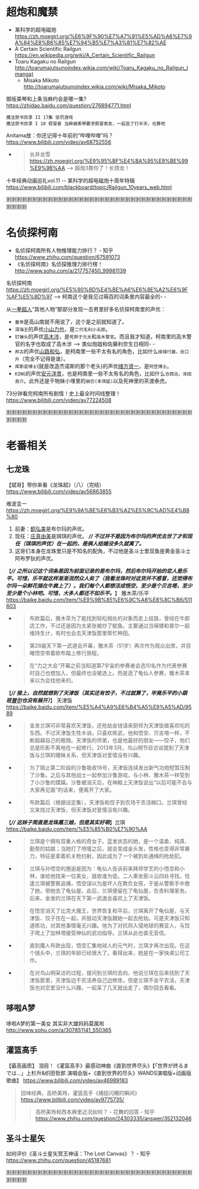
# 超炮和魔禁

- 某科学的超电磁炮 https://zh.moegirl.org/%E6%9F%90%E7%A7%91%E5%AD%A6%E7%9A%84%E8%B6%85%E7%94%B5%E7%A3%81%E7%82%AE
- A Certain Scientific Railgun https://en.wikipedia.org/wiki/A_Certain_Scientific_Railgun
- Toaru Kagaku no Railgun http://toarumajutsunoindex.wikia.com/wiki/Toaru_Kagaku_no_Railgun_(manga)
  * Misaka Mikoto http://toarumajutsunoindex.wikia.com/wiki/Misaka_Mikoto

御坂美琴和上条当麻约会是哪一集? https://zhidao.baidu.com/question/276894771.html
```
魔法禁书目录 II 17集 惩罚游戏
魔法禁书目录 I 18 假冒者 当麻被美琴要求假冒男友，一起逛了打半天，也算吧
```

Anitama放：你还记得十年前的“哔哩哔哩”吗？ https://www.bilibili.com/video/av68752556
- > 长井龙雪 https://zh.moegirl.org/%E9%95%BF%E4%BA%95%E9%BE%99%E9%9B%AA  -->  超炮3靠你了！长颈龙！

十年经典动画巡礼vol.11 -- 某科学的超电磁炮十周年特辑 https://www.bilibili.com/blackboard/topic/Railgun_10years_web.html

:u5272::u5272::u5272::u5272::u5272::u5272::u5272::u5272::u5272::u5272::u5272::u5272::u5272::u5272::u5272::u5272::u5272::u5272::u5272::u5272::u5272::u5272::u5272::u5272::u5272::u5272::u5272::u5272::u5272::u5272::u5272::u5272::u5272::u5272::u5272::u5272::u5272::u5272::u5272::u5272:

# 名侦探柯南

- 名侦探柯南所有人物推理能力排行？ - 知乎 https://www.zhihu.com/question/67591073
- 《名侦探柯南》名侦探推理力排行榜！ http://www.sohu.com/a/217757450_99981139

名侦探柯南 https://zh.moegirl.org/%E5%90%8D%E4%BE%A6%E6%8E%A2%E6%9F%AF%E5%8D%97  -->  柯南这个是我见过萌百的词条里内容最全的- -

从[一拳超人](https://zh.moegirl.org/%E4%B8%80%E6%8B%B3%E8%B6%85%E4%BA%BA)“其他人物”那部分发现一击男里好多名侦探柯南里的声优：
- `童帝`是高山南就不用说了，这个是之前就知道了。
- `深海王`的声优[小山力也](https://zh.moegirl.org/%E5%B0%8F%E5%B1%B1%E5%8A%9B%E4%B9%9F)，是`二代毛利小五郎`。
- `钉锤头`的声优[高木涉](https://zh.moegirl.org/%E9%AB%98%E6%9C%A8%E6%B6%89)，是`死胖子元太`和`高木警官`。而且我才知道，柯南里的高木警官的名字也取成了高木涉 --> 类似炮姐和佐藤利奈生日相同- -
- `邦古`的声优[山路和弘](https://zh.moegirl.org/山路和弘)，是柯南里一些不太有名的角色，比如什么`绫城行雄，谷口升`（完全不记得是谁）。
- `库斯诺博士`(就是改造杰诺斯的那个老头)的声优[绪方贤一](https://zh.moegirl.org/绪方贤一)，是`阿笠博士`。
- `KING`的声优[安元洋贵](https://zh.moegirl.org/%E5%AE%89%E5%85%83%E6%B4%8B%E8%B4%B5)，也是柯南里一些不太有名的角色，比如什么`仓西治，泽田良介`。此外还是干物妹小埋里的`崩巴(本场猛)`以及死神里的茶渡泰虎。

73分钟看完柯南所有剧情！史上最全时间线整理！ https://www.bilibili.com/video/av77224508

:u5272::u5272::u5272::u5272::u5272::u5272::u5272::u5272::u5272::u5272::u5272::u5272::u5272::u5272::u5272::u5272::u5272::u5272::u5272::u5272::u5272::u5272::u5272::u5272::u5272::u5272::u5272::u5272::u5272::u5272::u5272::u5272::u5272::u5272::u5272::u5272::u5272::u5272::u5272::u5272:

# 老番相关

## 七龙珠

【斌哥】带你来看《龙珠超》（八）（完结） https://www.bilibili.com/video/av56863855

难波圭一 https://zh.moegirl.org/%E9%9A%BE%E6%B3%A2%E5%9C%AD%E4%B8%80
1. 前妻：[鹤弘美](https://zh.moegirl.org/鹤弘美)是布尔玛的声优。
2. 现任：[庄真由美](https://zh.moegirl.org/%E5%BA%84%E7%9C%9F%E7%94%B1%E7%BE%8E)是琪琪的声优。 ***// 不过并不是因为布尔玛的声优去世了才和现任（琪琪的声优）在一起的，是俩人结婚没多久就离了。***
3. 这哥们本身在龙珠里只是不知名的配角，不过他是圣斗士里双鱼座黄金圣斗士阿布罗狄的声优。

【***// 之所以记这个词条是因为前面记录的是布尔玛，然后布尔玛开始的恋人是乐平。可惜，乐平就这样渐渐泯然众人矣了（我看龙珠时对这货并不感冒，还觉得布尔玛一朵鲜花插在牛粪上了）。我们每个人都想活成悟空，至少是个贝吉塔，至少至少是个小林吧。可惜，大多人都还不如乐平。***】 雅木茶/乐平 https://baike.baidu.com/item/%E9%9B%85%E6%9C%A8%E8%8C%B6/511603
- > 布欧篇后，雅木茶为了能找到轻松相处的对象而走上歧路，曾经在牛郎店工作，不过还是因为太紧张被炒了鱿鱼。主要通过当保镖和普尔一起维持生计，有时也会去天津饭那里帮忙种田。
- > 第28届天下第一武道会开幕，雅木茶（51岁）再次作为观众出席，并目睹悟空带着欧布踏上修行旅程。
- > 在“力之大会”开幕之前当知道第7宇宙的参赛者会选10名作为代表参赛时自己也想加入，但最终也没被选上。而是选了龟仙人参赛，雅木茶本来以为会找他来的。

【***// 接上，自然就想到了天津饭（其实还有饺子，不过就算了，毕竟乐平的小跟班[普尔](https://baike.baidu.com/item/%E6%99%AE%E5%B0%94/8739260)也没有展开）***】 天津饭 https://baike.baidu.com/item/%E5%A4%A9%E6%B4%A5%E9%A5%AD/9589
- > 金发兰琪可非常喜欢天津饭，还抢劫金钱请来厨师为天津饭做喜欢吃的东西。不过天津饭生性木讷，只喜欢练武，他和悟空、贝吉塔一样，不断超越自己的极限。天津饭的师弟，也是他最好的朋友——饺子，他们总是形影不离地在一起修行。2013年3月，鸟山明节目访谈提到了天津饭与兰琪的暧昧关系，但天津饭对爱情没有兴趣。
- > 为了阻止第二阶段的沙鲁吸收18号，天津饭连续发出新气功炮短暂压制了沙鲁。之后与其他战士一起参加沙鲁游戏，与小林、雅木茶一样受到了小沙鲁的蹂躏。沙鲁被消灭后，在神殿上天津饭说出“以后可能不会与大家再见面”的话来，便离开了大家。
- > 布欧篇后（根据设定集），天津饭和饺子到农场干农活糊口。兰琪曾经又来找过天津饭，但天津饭对爱情没有兴趣。

【***// 这妹子简直是龙珠扈三娘，但是其实好萌***】兰琪 https://baike.baidu.com/item/%E5%85%B0%E7%90%AA
- > 兰琪是个拥有双重人格的奇女子。蓝发状态的她，是一个温柔、纯真、勤劳的姑娘；当她打了喷嚏之后，就会变成金头发，性格也变得非常暴力，特征是拿着机关枪扫射，因此成为了一个被到处通缉的抢劫犯。
- > 兰琪与孙悟空的邂逅是因为：龟仙人告诉前来拜师学艺的小悟空和小林，谁给他找来一位美女，就收谁为徒。二人乘坐筋斗云四处寻找，恰逢兰琪被警察追捕，悟空误以为是坏人在欺负女孩，于是从警察手中救了她，带她去了龟仙屋。此后，兰琪便留在了龟仙屋，负责料理家务。后来，金发的兰琪在天下第一武道会喜欢上了天津饭。
- > 在悟空消灭了比克大魔王，世界恢复和平后，兰琪离开了龟仙屋，与天津饭、饺子住在一起，并鼓动天津饭跟她一起去抢劫。可是天津饭只知道练功，对其他事情毫无兴趣。他为了对抗将入侵地球的赛亚人，与饺子爬上了加林塔接受神仙的武功指导。兰琪从此也杳无音信。
- > 直到魔人布欧出现，悟空汇集地球人的元气时，兰琪才再次出现。在这个镜头中，兰琪的年龄已经很大了。看得出来，她是在一家快递公司工作。
- > 在对鸟山明采访的过程，提问到兰琪的去向，他说兰琪在后来找到了天津饭那里，天津饭边干农活养自己边修炼，但是兰琪不会干农活，天津饭也对恋爱没什么兴趣，一起呆了几天就出走了，偶尔回去看看。

## 哆啦A梦

哆啦A梦的第一美女 其实非大雄妈妈莫属啦 http://www.sohu.com/a/307851141_550365

## 灌篮高手

【最高画质】 泪目！《灌篮高手》最感动神曲《直到世界尽头》【「世界が终るまでは…」上杉升&amp;织田哲郎 演唱会版+《直到世界的尽头》WANDS演唱版+动画版歌曲】 https://www.bilibili.com/video/av46989183
> 回味经典，高桥美玲，灌篮高手《捕捉闪耀的瞬间》 https://www.bilibili.com/video/av9775735/
>> 高桥美玲和西本麻里近况如何？ - 花舞的回答 - 知乎 https://www.zhihu.com/question/24303335/answer/352132046

## 圣斗士星矢

如何评价《圣斗士星矢冥王神话：The Lost Canvas》？ - 知乎 https://www.zhihu.com/question/45187681

:u5272::u5272::u5272::u5272::u5272::u5272::u5272::u5272::u5272::u5272::u5272::u5272::u5272::u5272::u5272::u5272::u5272::u5272::u5272::u5272::u5272::u5272::u5272::u5272::u5272::u5272::u5272::u5272::u5272::u5272::u5272::u5272::u5272::u5272::u5272::u5272::u5272::u5272::u5272::u5272:
